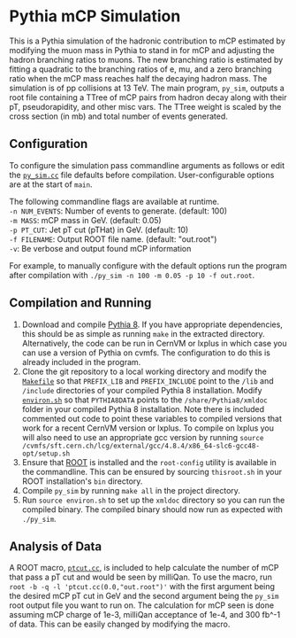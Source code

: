 Pythia mCP Simulation
=====================
This is a Pythia simulation of the hadronic contribution to mCP estimated by modifying the muon mass in Pythia to stand in for mCP and adjusting the hadron branching ratios to muons. The new branching ratio is estimated by fitting a quadratic to the branching ratios of e, mu, and a zero branching ratio when the mCP mass reaches half the decaying hadron mass. The simulation is of pp collisions at 13 TeV. The main program, `py_sim`, outputs a root file containing a TTree of mCP pairs from hadron decay along with their pT, pseudorapidity, and other misc vars. The TTree weight is scaled by the cross section (in mb) and total number of events generated.

Configuration
-------------
To configure the simulation pass commandline arguments as follows or edit the [`py_sim.cc`](../master/py_sim.cc) file defaults before compilation. User-configurable options are at the start of `main`.

The following commandline flags are available at runtime.  
`-n NUM_EVENTS`: Number of events to generate. (default: 100)  
`-m MASS`: mCP mass in GeV. (default: 0.05)  
`-p PT_CUT`: Jet pT cut (pTHat) in GeV. (default: 10)  
`-f FILENAME`: Output ROOT file name. (default: "out.root")  
`-v`: Be verbose and output found mCP information

For example, to manually configure with the default options run the program after compilation with `./py_sim -n 100 -m 0.05 -p 10 -f out.root`.

Compilation and Running
-----------------------
1. Download and compile [Pythia 8](http://home.thep.lu.se/~torbjorn/Pythia.html). If you have appropriate dependencies, this should be as simple as running `make` in the extracted directory. Alternatively, the code can be run in CernVM or lxplus in which case you can use a version of Pythia on cvmfs. The configuration to do this is already included in the program.
2. Clone the git repository to a local working directory and modify the [`Makefile`](../master/Makefile) so that `PREFIX_LIB` and `PREFIX_INCLUDE` point to the `/lib` and `/include` directories of your compiled Pythia 8 installation. Modify [`environ.sh`](../master/environ.sh) so that `PYTHIA8DATA` points to the `/share/Pythia8/xmldoc` folder in your compiled Pythia 8 installation. Note there is included commented out code to point these variables to compiled versions that work for a recent CernVM version or lxplus. To compile on lxplus you will also need to use an appropriate gcc version by running `source /cvmfs/sft.cern.ch/lcg/external/gcc/4.8.4/x86_64-slc6-gcc48-opt/setup.sh`
3. Ensure that [ROOT](https://root.cern.ch) is installed and the `root-config` utility is available in the commandline. This can be ensured by sourcing `thisroot.sh` in your ROOT installation's `bin` directory.
4. Compile `py_sim` by running `make all` in the project directory.
5. Run `source environ.sh` to set up the `xmldoc` directory so you can run the compiled binary. The compiled binary should now run as expected with `./py_sim`.

Analysis of Data
----------------
A ROOT macro, [`ptcut.cc`](../master/ptcut.cc), is included to help calculate the number of mCP that pass a pT cut and would be seen by milliQan. To use the macro, run `root -b -q -l 'ptcut.cc(0.0,"out.root")'` with the first argument being the desired mCP pT cut in GeV and the second argument being the `py_sim` root output file you want to run on. The calculation for mCP seen is done assuming mCP charge of 1e-3, milliQan acceptance of 1e-4, and 300 fb^-1 of data. This can be easily changed by modifying the macro.
